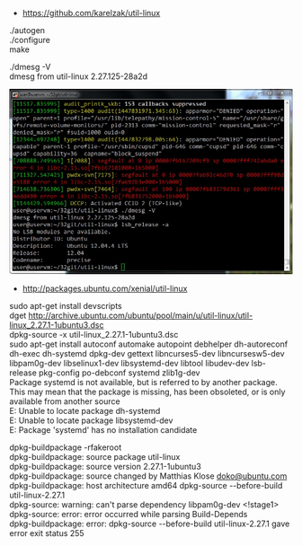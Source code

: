 * https://github.com/karelzak/util-linux

./autogen  
./configure  
make

./dmesg -V  
dmesg from util-linux 2.27.125-28a2d

![dmesg color](https://github.com/vsergeenko/lab32/blob/master/screenshot1.jpg)

* http://packages.ubuntu.com/xenial/util-linux

sudo apt-get install devscripts  
dget http://archive.ubuntu.com/ubuntu/pool/main/u/util-linux/util-linux_2.27.1-1ubuntu3.dsc  
dpkg-source -x util-linux_2.27.1-1ubuntu3.dsc  
sudo apt-get install autoconf automake autopoint debhelper dh-autoreconf dh-exec 
dh-systemd dpkg-dev gettext libncurses5-dev libncursesw5-dev 
libpam0g-dev libselinux1-dev libsystemd-dev libtool libudev-dev 
lsb-release pkg-config po-debconf systemd zlib1g-dev  
Package systemd is not available, but is referred to by another package. This may mean that 
the package is missing, has been obsoleted, or is only available from 
another source  
E: Unable to locate package dh-systemd  
E: Unable to locate package libsystemd-dev  
E: Package 'systemd' has no installation candidate  

dpkg-buildpackage -rfakeroot  
dpkg-buildpackage: source package util-linux  
dpkg-buildpackage: source version 2.27.1-1ubuntu3  
dpkg-buildpackage: source changed by Matthias Klose <doko@ubuntu.com>  
dpkg-buildpackage: host architecture amd64 dpkg-source --before-build 
util-linux-2.27.1  
dpkg-source: warning: can't parse dependency libpam0g-dev <!stage1>  
dpkg-source: error: error occurred while parsing Build-Depends  
dpkg-buildpackage: error: dpkg-source --before-build util-linux-2.27.1 gave error exit status 255  


